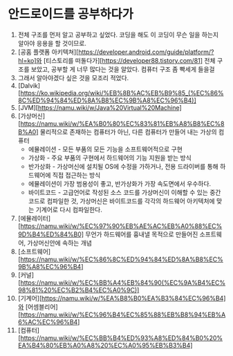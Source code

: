 # 안드로이드를 공부하다가

1. 전체 구조를 먼저 알고 공부하고 싶었다. 코딩을 해도 이 코딩이 무슨 일을 하는지 알아야 응용을 할 것이므로.
2. [공홈 플랫폼 아키텍쳐][https://developer.android.com/guide/platform/?hl=ko]와 [티스토리를 떠돌다가][https://developer88.tistory.com/81] 전체 구조를 보았고, 공부할 게 너무 많다는 것을 알았다. 컴퓨터 구조 좀 빡세게 들을걸
3. 그래서 알아야겠다 싶은 것을 모조리 적었다.
4. [Dalvik][https://ko.wikipedia.org/wiki/%EB%8B%AC%EB%B9%85_(%EC%86%8C%ED%94%84%ED%8A%B8%EC%9B%A8%EC%96%B4)]
5. [JVM][https://namu.wiki/w/Java%20Virtual%20Machine]
6. [가상머신][https://namu.wiki/w/%EA%B0%80%EC%83%81%EB%A8%B8%EC%8B%A0] 물리적으로 존재하는 컴퓨터가 아닌, 다른 컴퓨터가 만들어 내는 가상의 컴퓨터
   - 에뮬레이션 - 모든 부품의 모든 기능을 소프트웨어적으로 구현
   - 가상화 - 주요 부품의 구현에서 하드웨어의 기능 지원을 받는 방식
   - 반가상화 - 가상머신에 설치될 OS에 수정을 가하거나, 전용 드라이버를 통해 하드웨어에 직접 접근하는 방식
   - 에뮬레이션이 가장 범용성이 좋고, 반가상화가 가장 속도면에서 우수하다.
   - 바이트코드 - 고급언어로 작성된 소스 코드를 가상머신이 이해할 수 있는 중간 코드로 컴파일한 것, 가상머신은 바이트코드를 각각의 하드웨어 아키텍처에 맞는 기계어로 다시 컴파일한다.
7. [에뮬레이터][https://namu.wiki/w/%EC%97%90%EB%AE%AC%EB%A0%88%EC%9D%B4%ED%84%B0] 무언가 하드웨어를 흉내낼 목적으로 만들어진 소프트웨어, 가상머신안에 속하는 개념
8. [소프트웨어][https://namu.wiki/w/%EC%86%8C%ED%94%84%ED%8A%B8%EC%9B%A8%EC%96%B4]
9. [커널][https://namu.wiki/w/%EC%BB%A4%EB%84%90(%EC%9A%B4%EC%98%81%20%EC%B2%B4%EC%A0%9C)]
10. [기계어][https://namu.wiki/w/%EA%B8%B0%EA%B3%84%EC%96%B4]와 [어셈블리어][https://namu.wiki/w/%EC%96%B4%EC%85%88%EB%B8%94%EB%A6%AC%EC%96%B4]
11. [컴퓨터][https://namu.wiki/w/%EC%BB%B4%ED%93%A8%ED%84%B0%20%EA%B4%80%EB%A0%A8%20%EC%A0%95%EB%B3%B4]
